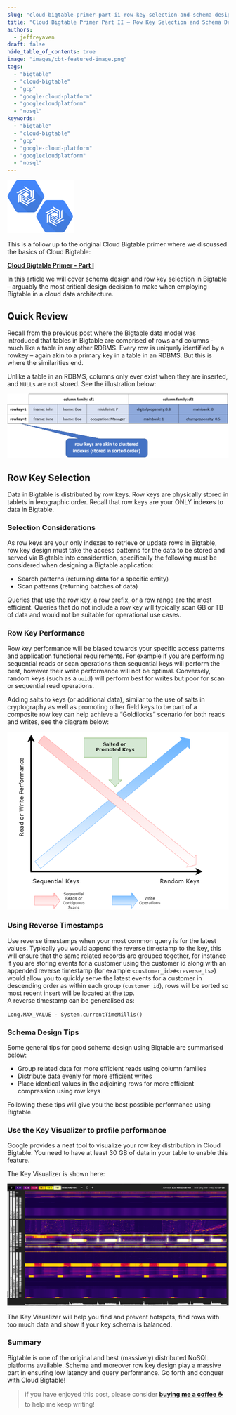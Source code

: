 ```yaml
---
slug: "cloud-bigtable-primer-part-ii-row-key-selection-and-schema-design"
title: "Cloud Bigtable Primer Part II – Row Key Selection and Schema Design"
authors:	
  - jeffreyaven
draft: false
hide_table_of_contents: true
image: "images/cbt-featured-image.png"
tags: 
  - "bigtable"
  - "cloud-bigtable"
  - "gcp"
  - "google-cloud-platform"
  - "googlecloudplatform"
  - "nosql"
keywords:	
  - "bigtable"
  - "cloud-bigtable"
  - "gcp"
  - "google-cloud-platform"
  - "googlecloudplatform"
  - "nosql"
---
```


![Cloud BigTable](images/cbt-featured-image.png)

This is a follow up to the original Cloud Bigtable primer where we discussed the basics of Cloud Bigtable:

[__Cloud Bigtable Primer - Part I__](https://cloudywithachanceofbigdata.com/cloud-bigtable-primer-part-i/)

In this article we will cover schema design and row key selection in Bigtable – arguably the most critical design decision to make when employing Bigtable in a cloud data architecture.

## Quick Review

Recall from the previous post where the Bigtable data model was introduced that tables in Bigtable are comprised of rows and columns - much like a table in any other RDBMS. Every row is uniquely identified by a rowkey – again akin to a primary key in a table in an RDBMS. But this is where the similarities end.

Unlike a table in an RDBMS, columns only ever exist when they are inserted, and `NULLs` are not stored. See the illustration below:

[![](images/bigtable-data-model.png)](images/bigtable-data-model.png)

## Row Key Selection

Data in Bigtable is distributed by row keys. Row keys are physically stored in tablets in lexographic order. Recall that row keys are your ONLY indexes to data in Bigtable.

### Selection Considerations

As row keys are your only indexes to retrieve or update rows in Bigtable, row key design must take the access patterns for the data to be stored and served via Bigtable into consideration, specifically the following must be considered when designing a Bigtable application:

- Search patterns (returning data for a specific entity)
- Scan patterns (returning batches of data)

Queries that use the row key, a row prefix, or a row range are the most efficient. Queries that do not include a row key will typically scan GB or TB of data and would not be suitable for operational use cases.

### Row Key Performance

Row key performance will be biased towards your specific access patterns and application functional requirements. For example if you are performing sequential reads or scan operations then sequential keys will perform the best, however their write performance will not be optimal. Conversely, random keys (such as a `uuid`) will perform best for writes but poor for scan or sequential read operations.

Adding salts to keys (or additional data), similar to the use of salts in cryptography as well as promoting other field keys to be part of a composite row key can help achieve a “Goldilocks” scenario for both reads and writes, see the diagram below:

[![](images/keys.png)](images/keys.png)

### Using Reverse Timestamps

Use reverse timestamps when your most common query is for the latest values. Typically you would append the reverse timestamp to the key, this will ensure that the same related records are grouped together, for instance if you are storing events for a customer using the customer id along with an appended reverse timestamp (for example `<customer_id>#<reverse_ts>`) would allow you to quickly serve the latest events for a customer in descending order as within each group (`customer_id`), rows will be sorted so most recent insert will be located at the top.  
A reverse timestamp can be generalised as:

`Long.MAX_VALUE - System.currentTimeMillis()`

### Schema Design Tips

Some general tips for good schema design using Bigtable are summarised below:

- Group related data for more efficient reads using column families
- Distribute data evenly for more efficient writes
- Place identical values in the adjoining rows for more efficient compression using row keys

Following these tips will give you the best possible performance using Bigtable.

### Use the Key Visualizer to profile performance

Google provides a neat tool to visualize your row key distribution in Cloud Bigtable. You need to have at least 30 GB of data in your table to enable this feature.

The Key Visualizer is shown here:

[![Bigtable Key Visualizer](images/image.png)](images/image.png)

The Key Visualizer will help you find and prevent hotspots, find rows with too much data and show if your key schema is balanced.

### Summary

Bigtable is one of the original and best (massively) distributed NoSQL platforms available. Schema and moreover row key design play a massive part in ensuring low latency and query performance. Go forth and conquer with Cloud Bigtable!

> if you have enjoyed this post, please consider [__buying me a coffee ☕__](https://www.buymeacoffee.com/jeffreyaven) to help me keep writing!